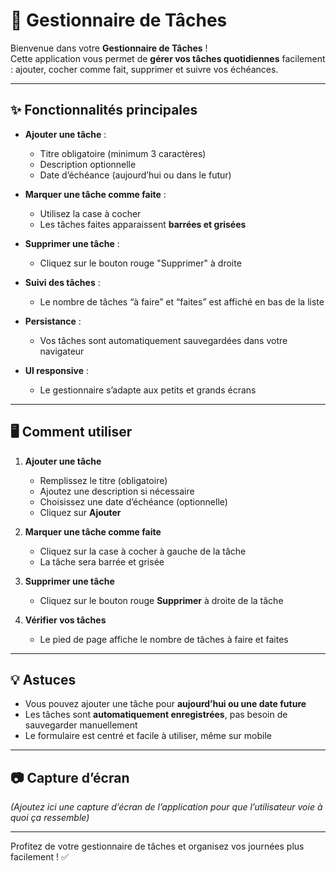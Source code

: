 # 📝 Gestionnaire de Tâches

Bienvenue dans votre **Gestionnaire de Tâches** !  
Cette application vous permet de **gérer vos tâches quotidiennes** facilement : ajouter, cocher comme fait, supprimer et suivre vos échéances.

---

## ✨ Fonctionnalités principales

- **Ajouter une tâche** :  
  - Titre obligatoire (minimum 3 caractères)  
  - Description optionnelle  
  - Date d’échéance (aujourd’hui ou dans le futur)

- **Marquer une tâche comme faite** :  
  - Utilisez la case à cocher  
  - Les tâches faites apparaissent **barrées et grisées**

- **Supprimer une tâche** :  
  - Cliquez sur le bouton rouge "Supprimer" à droite

- **Suivi des tâches** :  
  - Le nombre de tâches “à faire” et “faites” est affiché en bas de la liste

- **Persistance** :  
  - Vos tâches sont automatiquement sauvegardées dans votre navigateur

- **UI responsive** :  
  - Le gestionnaire s’adapte aux petits et grands écrans

---

## 🖥️ Comment utiliser

1. **Ajouter une tâche**  
   - Remplissez le titre (obligatoire)  
   - Ajoutez une description si nécessaire  
   - Choisissez une date d’échéance (optionnelle)  
   - Cliquez sur **Ajouter**

2. **Marquer une tâche comme faite**  
   - Cliquez sur la case à cocher à gauche de la tâche  
   - La tâche sera barrée et grisée

3. **Supprimer une tâche**  
   - Cliquez sur le bouton rouge **Supprimer** à droite de la tâche

4. **Vérifier vos tâches**  
   - Le pied de page affiche le nombre de tâches à faire et faites

---

## 💡 Astuces

- Vous pouvez ajouter une tâche pour **aujourd’hui ou une date future**  
- Les tâches sont **automatiquement enregistrées**, pas besoin de sauvegarder manuellement  
- Le formulaire est centré et facile à utiliser, même sur mobile  

---

## 📷 Capture d’écran

*(Ajoutez ici une capture d’écran de l’application pour que l’utilisateur voie à quoi ça ressemble)*

---

Profitez de votre gestionnaire de tâches et organisez vos journées plus facilement ! ✅

